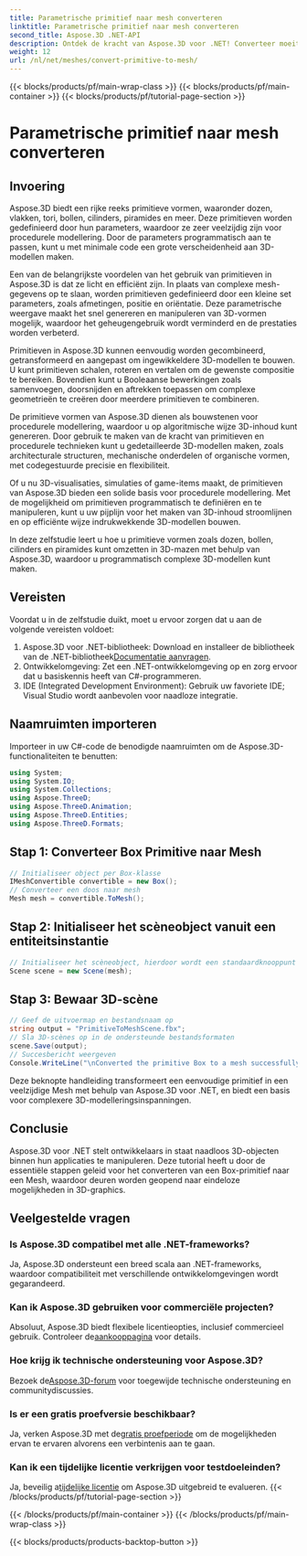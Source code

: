 ```yaml
---
title: Parametrische primitief naar mesh converteren
linktitle: Parametrische primitief naar mesh converteren
second_title: Aspose.3D .NET-API
description: Ontdek de kracht van Aspose.3D voor .NET! Converteer moeiteloos parametrische primitieven naar veelzijdige Mesh. Verbeter vandaag nog uw grafische 3D-game.
weight: 12
url: /nl/net/meshes/convert-primitive-to-mesh/
---
```


{{< blocks/products/pf/main-wrap-class >}}
{{< blocks/products/pf/main-container >}}
{{< blocks/products/pf/tutorial-page-section >}}

# Parametrische primitief naar mesh converteren

## Invoering

Aspose.3D biedt een rijke reeks primitieve vormen, waaronder dozen, vlakken, tori, bollen, cilinders, piramides en meer. Deze primitieven worden gedefinieerd door hun parameters, waardoor ze zeer veelzijdig zijn voor procedurele modellering. Door de parameters programmatisch aan te passen, kunt u met minimale code een grote verscheidenheid aan 3D-modellen maken.

Een van de belangrijkste voordelen van het gebruik van primitieven in Aspose.3D is dat ze licht en efficiënt zijn. In plaats van complexe mesh-gegevens op te slaan, worden primitieven gedefinieerd door een kleine set parameters, zoals afmetingen, positie en oriëntatie. Deze parametrische weergave maakt het snel genereren en manipuleren van 3D-vormen mogelijk, waardoor het geheugengebruik wordt verminderd en de prestaties worden verbeterd.

Primitieven in Aspose.3D kunnen eenvoudig worden gecombineerd, getransformeerd en aangepast om ingewikkeldere 3D-modellen te bouwen. U kunt primitieven schalen, roteren en vertalen om de gewenste compositie te bereiken. Bovendien kunt u Booleaanse bewerkingen zoals samenvoegen, doorsnijden en aftrekken toepassen om complexe geometrieën te creëren door meerdere primitieven te combineren.

De primitieve vormen van Aspose.3D dienen als bouwstenen voor procedurele modellering, waardoor u op algoritmische wijze 3D-inhoud kunt genereren. Door gebruik te maken van de kracht van primitieven en procedurele technieken kunt u gedetailleerde 3D-modellen maken, zoals architecturale structuren, mechanische onderdelen of organische vormen, met codegestuurde precisie en flexibiliteit.

Of u nu 3D-visualisaties, simulaties of game-items maakt, de primitieven van Aspose.3D bieden een solide basis voor procedurele modellering. Met de mogelijkheid om primitieven programmatisch te definiëren en te manipuleren, kunt u uw pijplijn voor het maken van 3D-inhoud stroomlijnen en op efficiënte wijze indrukwekkende 3D-modellen bouwen.

In deze zelfstudie leert u hoe u primitieve vormen zoals dozen, bollen, cilinders en piramides kunt omzetten in 3D-mazen met behulp van Aspose.3D, waardoor u programmatisch complexe 3D-modellen kunt maken.


## Vereisten
Voordat u in de zelfstudie duikt, moet u ervoor zorgen dat u aan de volgende vereisten voldoet:
1.  Aspose.3D voor .NET-bibliotheek: Download en installeer de bibliotheek van de .NET-bibliotheek[Documentatie aanvragen](https://reference.aspose.com/3d/net/).
2. Ontwikkelomgeving: Zet een .NET-ontwikkelomgeving op en zorg ervoor dat u basiskennis heeft van C#-programmeren.
3. IDE (Integrated Development Environment): Gebruik uw favoriete IDE; Visual Studio wordt aanbevolen voor naadloze integratie.
## Naamruimten importeren
Importeer in uw C#-code de benodigde naamruimten om de Aspose.3D-functionaliteiten te benutten:
```csharp
using System;
using System.IO;
using System.Collections;
using Aspose.ThreeD;
using Aspose.ThreeD.Animation;
using Aspose.ThreeD.Entities;
using Aspose.ThreeD.Formats;
```
## Stap 1: Converteer Box Primitive naar Mesh
```csharp
// Initialiseer object per Box-klasse
IMeshConvertible convertible = new Box();
// Converteer een doos naar mesh
Mesh mesh = convertible.ToMesh();
```
## Stap 2: Initialiseer het scèneobject vanuit een entiteitsinstantie
```csharp
// Initialiseer het scèneobject, hierdoor wordt een standaardknooppunt voor de mesh gemaakt
Scene scene = new Scene(mesh);
```
## Stap 3: Bewaar 3D-scène
```csharp
// Geef de uitvoermap en bestandsnaam op
string output = "PrimitiveToMeshScene.fbx";
// Sla 3D-scènes op in de ondersteunde bestandsformaten
scene.Save(output);
// Succesbericht weergeven
Console.WriteLine("\nConverted the primitive Box to a mesh successfully.\nFile saved at " + output);
```
Deze beknopte handleiding transformeert een eenvoudige primitief in een veelzijdige Mesh met behulp van Aspose.3D voor .NET, en biedt een basis voor complexere 3D-modelleringsinspanningen.
## Conclusie
Aspose.3D voor .NET stelt ontwikkelaars in staat naadloos 3D-objecten binnen hun applicaties te manipuleren. Deze tutorial heeft u door de essentiële stappen geleid voor het converteren van een Box-primitief naar een Mesh, waardoor deuren worden geopend naar eindeloze mogelijkheden in 3D-graphics.
## Veelgestelde vragen
### Is Aspose.3D compatibel met alle .NET-frameworks?
Ja, Aspose.3D ondersteunt een breed scala aan .NET-frameworks, waardoor compatibiliteit met verschillende ontwikkelomgevingen wordt gegarandeerd.
### Kan ik Aspose.3D gebruiken voor commerciële projecten?
 Absoluut, Aspose.3D biedt flexibele licentieopties, inclusief commercieel gebruik. Controleer de[aankooppagina](https://purchase.aspose.com/buy) voor details.
### Hoe krijg ik technische ondersteuning voor Aspose.3D?
 Bezoek de[Aspose.3D-forum](https://forum.aspose.com/c/3d/18) voor toegewijde technische ondersteuning en communitydiscussies.
### Is er een gratis proefversie beschikbaar?
 Ja, verken Aspose.3D met de[gratis proefperiode](https://releases.aspose.com/) om de mogelijkheden ervan te ervaren alvorens een verbintenis aan te gaan.
### Kan ik een tijdelijke licentie verkrijgen voor testdoeleinden?
 Ja, beveilig a[tijdelijke licentie](https://purchase.aspose.com/temporary-license/) om Aspose.3D uitgebreid te evalueren.
{{< /blocks/products/pf/tutorial-page-section >}}

{{< /blocks/products/pf/main-container >}}
{{< /blocks/products/pf/main-wrap-class >}}

{{< blocks/products/products-backtop-button >}}
